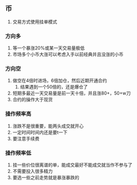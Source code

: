 ## 币
1. 交易方式使用挂单模式

### 方向多
1. 等一个暴涨20%或某一天交易量极低
2. 市场多个小币大涨可以考虑入手以前经典并且没涨的小币

### 方向空
1. 做空在4倍时进场，6倍加仓，然后近期开通合约
   1. 结果遇到一个50倍的，还是爆仓了
2. 短期多最近一天交易量是前一天十倍，并且涨80+，50+w刀
3. 合约的操作大于现货

### 操作频率高
1. 涨跌不是很重要，能两头成交就开心
2. 一定时间时间内还是要t一下
3. 要注意手续费

### 操作频率低
1. 挂一些价位很离谱的单，能成交最好不能成交就当作不参与了
2. 不需要投入很多精力
3. 要选一些之前走势就是暴涨暴跌的